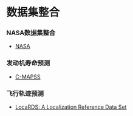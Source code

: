 # 数据集整合

### NASA数据集整合

- [NASA](https://ti.arc.nasa.gov/tech/dash/groups/pcoe/prognostic-data-repository/)

### 发动机寿命预测

- [C-MAPSS](https://ti.arc.nasa.gov/c/6/)

### 飞行轨迹预测

- [LocaRDS: A Localization Reference Data Set](https://zenodo.org/record/4302265#.YQT0kVOA4nd)